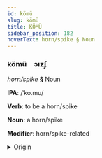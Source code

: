 ```yaml
---
id: kömü
slug: kömü
title: KÖMÜ
sidebar_position: 182
hoverText: horn/spike § Noun
---
```


### kömü&emsp;<span kind="abugida">ɔıƶʄ</span>

*horn/spike* **§** Noun

**IPA**: /ˈko.mu/

**Verb**: to be a horn/spike

**Noun**: a horn/spike

**Modifier**: horn/spike-related

<details>
    <summary>Origin</summary>
    Telugu కొమ్ము kommu /komːu/<br/>
    <em>Dravidian Language Family</em>
</details>